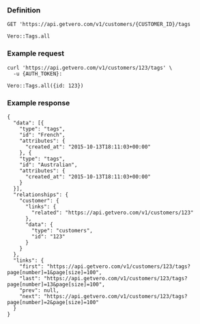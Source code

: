 ### Definition

<pre class="bash"><code>GET 'https://api.getvero.com/v1/customers/{CUSTOMER_ID}/tags</code></pre>

<pre class="ruby"><code>Vero::Tags.all</code></pre>

### Example request

<pre class="bash"><code>curl 'https://api.getvero.com/v1/customers/123/tags' \
  -u {AUTH_TOKEN}:</code></pre>

<pre class="ruby"><code>Vero::Tags.all({id: 123})</code></pre>

### Example response

<pre class="all"><code class="json">{
  "data": [{
    "type": "tags",
    "id": "French",
    "attributes": {
      "created_at": "2015-10-13T18:11:03+00:00"
    }, {
    "type": "tags",
    "id": "Australian",
    "attributes": {
      "created_at": "2015-10-13T18:11:03+00:00"
    }
  }],
  "relationships": {
    "customer": {
      "links": {
        "related": "https://api.getvero.com/v1/customers/123"
      },
      "data": {
        "type": "customers",
        "id": "123"
      }
    }
  },
  "links": {
    "first": "https://api.getvero.com/v1/customers/123/tags?page[number]=1&page[size]=100",
    "last": "https://api.getvero.com/v1/customers/123/tags?page[number]=13&page[size]=100",
    "prev": null,
    "next": "https://api.getvero.com/v1/customers/123/tags?page[number]=2&page[size]=100"
  } 
}</code></pre>